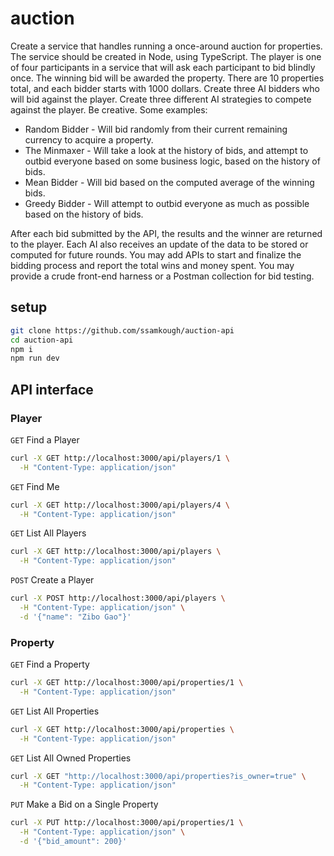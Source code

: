 # auction

Create a service that handles running a once-around auction for properties. The service should be created in Node, using TypeScript. The player is one of four participants in a service that will ask each participant to bid blindly once. The winning bid will be awarded the property. There are 10 properties total, and each bidder starts with 1000 dollars. Create three AI bidders who will bid against the player. Create three different AI strategies to compete against the player. Be creative. Some examples:

- Random Bidder - Will bid randomly from their current remaining currency to acquire a property.
- The Minmaxer - Will take a look at the history of bids, and attempt to outbid everyone based on some business logic, based on the history of bids.
- Mean Bidder - Will bid based on the computed average of the winning bids.
- Greedy Bidder - Will attempt to outbid everyone as much as possible based on the history of bids.

After each bid submitted by the API, the results and the winner are returned to the player. Each AI also receives an update of the data to be stored or computed for future rounds. You may add APIs to start and finalize the bidding process and report the total wins and money spent. You may provide a crude front-end harness or a Postman collection for bid testing.

## setup

```bash
git clone https://github.com/ssamkough/auction-api
cd auction-api
npm i
npm run dev
```

## API interface

### Player

`GET` Find a Player

```bash
curl -X GET http://localhost:3000/api/players/1 \
  -H "Content-Type: application/json"
```

`GET` Find Me

```bash
curl -X GET http://localhost:3000/api/players/4 \
  -H "Content-Type: application/json"
```

`GET` List All Players

```bash
curl -X GET http://localhost:3000/api/players \
  -H "Content-Type: application/json"
```

`POST` Create a Player

```bash
curl -X POST http://localhost:3000/api/players \
  -H "Content-Type: application/json" \
  -d '{"name": "Zibo Gao"}'
```

### Property

`GET` Find a Property

```bash
curl -X GET http://localhost:3000/api/properties/1 \
  -H "Content-Type: application/json"
```

`GET` List All Properties

```bash
curl -X GET http://localhost:3000/api/properties \
  -H "Content-Type: application/json"
```

`GET` List All Owned Properties

```bash
curl -X GET "http://localhost:3000/api/properties?is_owner=true" \
  -H "Content-Type: application/json"
```

`PUT` Make a Bid on a Single Property

```bash
curl -X PUT http://localhost:3000/api/properties/1 \
  -H "Content-Type: application/json" \
  -d '{"bid_amount": 200}'
```
